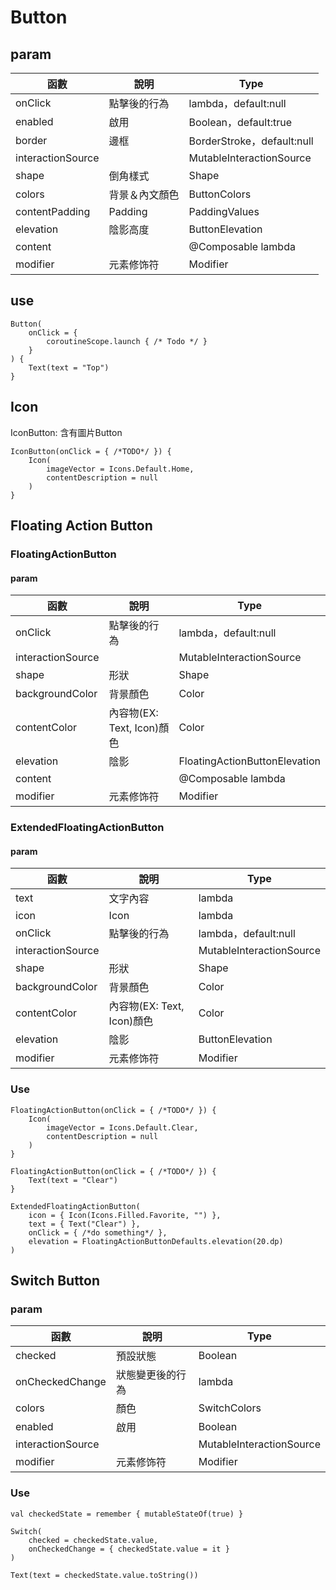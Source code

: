 # Button

## param

| 函數 | 說明 | Type|
| --- | --- | --- |
| onClick | 點擊後的行為 | lambda，default:null |
| enabled | 啟用 | Boolean，default:true |
| border | 邊框  | BorderStroke，default:null |
| interactionSource |  | MutableInteractionSource |
| shape | 倒角樣式 | Shape |
| colors | 背景＆內文顏色 | ButtonColors |
| contentPadding | Padding | PaddingValues |
| elevation | 陰影高度 | ButtonElevation |
| content |  | @Composable lambda | 
| modifier | 元素修饰符 | Modifier |

## use

```
Button(
    onClick = {
        coroutineScope.launch { /* Todo */ }
    }
) {
    Text(text = "Top")
}
```

## Icon

IconButton: 含有圖片Button

```
IconButton(onClick = { /*TODO*/ }) {
    Icon(
        imageVector = Icons.Default.Home,
        contentDescription = null
    )
}
```

## Floating Action Button

### FloatingActionButton

#### param

| 函數 | 說明 | Type|
| --- | --- | --- |
| onClick | 點擊後的行為 | lambda，default:null |
| interactionSource |  | MutableInteractionSource |
| shape | 形狀 | Shape |
| backgroundColor | 背景顏色 | Color |
| contentColor | 內容物(EX: Text, Icon)顏色 | Color |
| elevation | 陰影 | FloatingActionButtonElevation |
| content |  | @Composable lambda | 
| modifier | 元素修饰符 | Modifier |

### ExtendedFloatingActionButton

#### param

| 函數 | 說明 | Type|
| --- | --- | --- |
| text | 文字內容 | lambda |
| icon | Icon | lambda |
| onClick | 點擊後的行為 | lambda，default:null |
| interactionSource |  | MutableInteractionSource |
| shape | 形狀 | Shape |
| backgroundColor | 背景顏色 | Color |
| contentColor | 內容物(EX: Text, Icon)顏色 | Color |
| elevation | 陰影 | ButtonElevation |
| modifier | 元素修饰符 | Modifier |

### Use

```
FloatingActionButton(onClick = { /*TODO*/ }) {
    Icon(
        imageVector = Icons.Default.Clear,
        contentDescription = null
    )
}

FloatingActionButton(onClick = { /*TODO*/ }) {
    Text(text = "Clear")
}

ExtendedFloatingActionButton(
    icon = { Icon(Icons.Filled.Favorite, "") },
    text = { Text("Clear") },
    onClick = { /*do something*/ },
    elevation = FloatingActionButtonDefaults.elevation(20.dp)
)
```

## Switch Button

### param

| 函數 | 說明 | Type|
| --- | --- | --- |
| checked | 預設狀態 | Boolean |
| onCheckedChange | 狀態變更後的行為 | lambda |
| colors | 顏色 | SwitchColors |
| enabled | 啟用 | Boolean |
| interactionSource |  | MutableInteractionSource | 
| modifier | 元素修饰符 | Modifier |

### Use

```
val checkedState = remember { mutableStateOf(true) }

Switch(
    checked = checkedState.value,
    onCheckedChange = { checkedState.value = it }
)

Text(text = checkedState.value.toString())
```